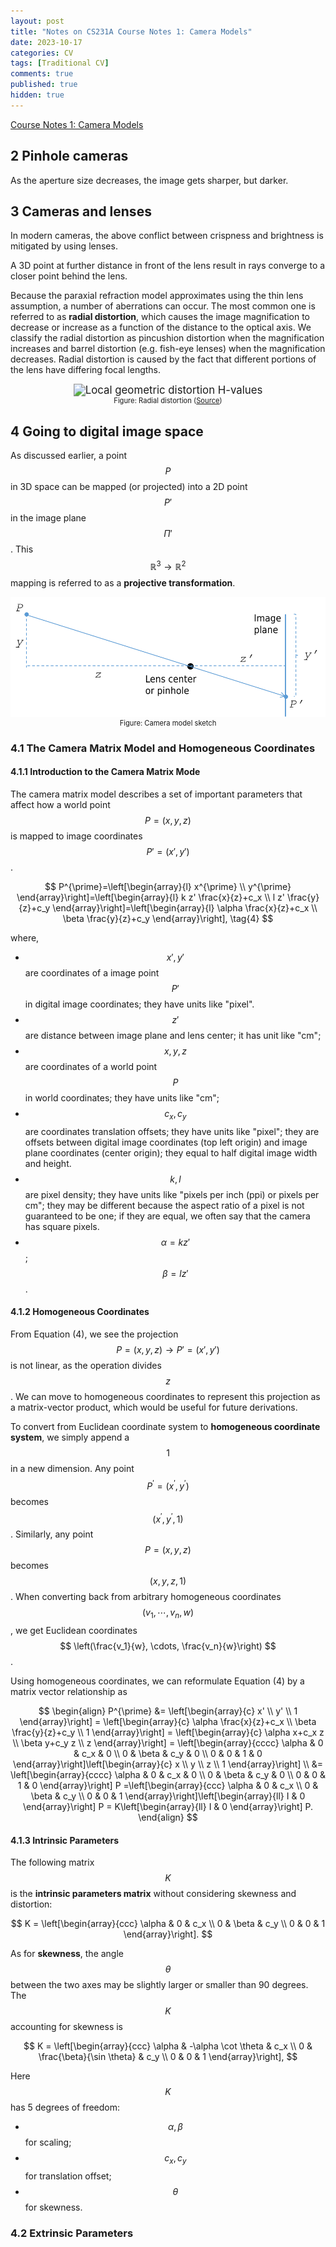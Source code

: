 ```yaml
---
layout: post
title: "Notes on CS231A Course Notes 1: Camera Models"
date: 2023-10-17
categories: CV
tags: [Traditional CV]
comments: true
published: true
hidden: true
---
```


[Course Notes 1: Camera Models](https://web.stanford.edu/class/cs231a/course_notes/01-camera-models.pdf)

## 2 Pinhole cameras

As the aperture size decreases, the image gets sharper, but darker.

## 3 Cameras and lenses

In modern cameras, the above conflict between crispness and brightness is mitigated by using lenses.

A 3D point at further distance in front of the lens result in rays converge to a closer point behind the lens.

Because the paraxial refraction model approximates using the thin lens assumption, a number of aberrations can occur. The most common one is referred to as **radial distortion**, which causes the image magnification to decrease or increase as a function of the distance to the optical axis. We classify the radial distortion as pincushion distortion when the magnification increases and barrel distortion (e.g. fish-eye lenses) when the magnification decreases. Radial distortion is caused by the fact that different portions of the lens have differing focal lengths.

<div align='center'>
<figure>
<img src="https://www.image-engineering.de/content/library/image-quality/distortion/local_geometric_distortion.png" alt="Local geometric distortion H-values" style="zoom:120%;" />
<figcaption style="font-size: 80%;"> Figure: Radial distortion (<a href="https://www.image-engineering.de/library/image-quality/factors/1062-distortion">Source</a>)</figcaption>
</figure>
</div>

## 4 Going to digital image space

As discussed earlier, a point $$ P $$ in 3D space can be mapped (or projected) into a 2D point $$ P' $$ in the image plane $$ \Pi' $$. This $$ \mathbb{R}^3 \to \mathbb{R}^2 $$ mapping is referred to as a **projective transformation**.

<div align='center'>
<img src="../../../pictures/notes-on-cs231a/camera-model-sketch.png" alt="camera-model-sketch" style="zoom: 60%;" />
<figcaption style="font-size: 80%;"> Figure: Camera model sketch </figcaption>
</div>

### 4.1 The Camera Matrix Model and Homogeneous Coordinates

#### 4.1.1 Introduction to the Camera Matrix Mode

The camera matrix model describes a set of important parameters that affect how a world point $$ P = (x,y,z) $$ is mapped to image coordinates $$ P' = (x',y') $$.

$$
P^{\prime}=\left[\begin{array}{l}
x^{\prime} \\
y^{\prime}
\end{array}\right]=\left[\begin{array}{l}
k z' \frac{x}{z}+c_x \\
l z' \frac{y}{z}+c_y
\end{array}\right]=\left[\begin{array}{l}
\alpha \frac{x}{z}+c_x \\
\beta \frac{y}{z}+c_y
\end{array}\right],
\tag{4}
$$

where,

* $$x', y'$$ are coordinates of a image point $$ P' $$ in digital image coordinates; they have units like "pixel".
* $$ z' $$ are distance between image plane and lens center; it has unit like "cm";
* $$x, y, z$$ are coordinates of a world point $$ P $$ in world coordinates; they have units like "cm";
* $$ c_x, c_y $$ are coordinates translation offsets; they have units like "pixel"; they are offsets between digital image coordinates (top left origin) and image plane coordinates (center origin); they equal to half digital image width and height.
* $$ k, l $$ are pixel density; they have units like "pixels per inch (ppi) or pixels per cm"; they may be different because the aspect ratio of a pixel is not guaranteed to be one; if they are equal, we often say that the camera has square pixels.
* $$ \alpha = kz' $$; $$ \beta = lz' $$.

#### 4.1.2 Homogeneous Coordinates

From Equation (4), we see the projection $$ P = (x,y,z) \to P' = (x',y')$$ is not linear, as the operation divides $$ z $$. We can move to homogeneous coordinates to represent this projection as a matrix-vector product, which would be useful for future derivations.

To convert from Euclidean coordinate system to **homogeneous coordinate system**, we simply append a $$ 1 $$ in a new dimension. Any point $$ P^{\prime}=\left(x^{\prime}, y^{\prime}\right) $$ becomes $$ \left(x^{\prime}, y^{\prime}, 1\right) $$. Similarly, any point $$ P=(x, y, z) $$ becomes $$ (x, y, z, 1) $$. When converting back from arbitrary homogeneous coordinates $$ \left(v_1, \cdots, v_n, w\right) $$, we get Euclidean coordinates $$ \left(\frac{v_1}{w}, \cdots, \frac{v_n}{w}\right) $$.

Using homogeneous coordinates, we can reformulate Equation (4) by a matrix vector relationship as

$$
\begin{align}
P^{\prime}
&=
\left[\begin{array}{c}
x' \\
y' \\
1
\end{array}\right] =
\left[\begin{array}{c}
\alpha \frac{x}{z}+c_x \\
\beta \frac{y}{z}+c_y \\
1
\end{array}\right] =
\left[\begin{array}{c}
\alpha x+c_x z \\
\beta y+c_y z \\
z
\end{array}\right]
= \left[\begin{array}{cccc}
\alpha & 0 & c_x & 0 \\
0 & \beta & c_y & 0 \\
0 & 0 & 1 & 0
\end{array}\right]\left[\begin{array}{c}
x \\
y \\
z \\
1
\end{array}\right] \\
&= \left[\begin{array}{cccc}
\alpha & 0 & c_x & 0 \\
0 & \beta & c_y & 0 \\
0 & 0 & 1 & 0
\end{array}\right] P
=\left[\begin{array}{ccc}
\alpha & 0 & c_x \\
0 & \beta & c_y \\
0 & 0 & 1
\end{array}\right]\left[\begin{array}{ll}
I & 0
\end{array}\right] P
= K\left[\begin{array}{ll}
I & 0
\end{array}\right] P.
\end{align}
$$

#### 4.1.3 Intrinsic Parameters

The following matrix $$ K $$ is the **intrinsic parameters matrix** without considering skewness and distortion:

$$
K = \left[\begin{array}{ccc}
\alpha & 0 & c_x \\
0 & \beta & c_y \\
0 & 0 & 1
\end{array}\right].
$$

As for **skewness**, the angle $$ \theta $$ between the two axes may be slightly larger or smaller than 90 degrees. The $$ K $$ accounting for skewness is

$$
K = \left[\begin{array}{ccc}
\alpha & -\alpha \cot \theta & c_x \\
0 & \frac{\beta}{\sin \theta} & c_y \\
0 & 0 & 1
\end{array}\right],
$$

Here $$ K $$ has 5 degrees of freedom:

* $$ \alpha, \beta $$ for scaling;
* $$ c_x, c_y $$ for translation offset;
* $$ \theta $$ for skewness.

### 4.2 Extrinsic Parameters
